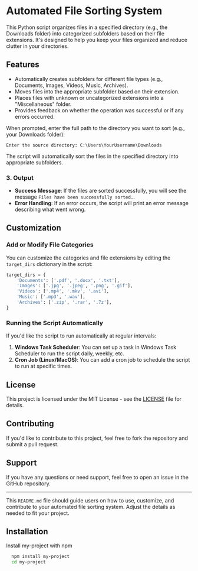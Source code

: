 

# Automated File Sorting System

This Python script organizes files in a specified directory (e.g., the Downloads folder) into categorized subfolders based on their file extensions. It's designed to help you keep your files organized and reduce clutter in your directories.

## Features

- Automatically creates subfolders for different file types (e.g., Documents, Images, Videos, Music, Archives).
- Moves files into the appropriate subfolder based on their extension.
- Places files with unknown or uncategorized extensions into a "Miscellaneous" folder.
- Provides feedback on whether the operation was successful or if any errors occurred.



 When prompted, enter the full path to the directory you want to sort (e.g., your Downloads folder):

```plaintext
Enter the source directory: C:\Users\YourUsername\Downloads
```

 The script will automatically sort the files in the specified directory into appropriate subfolders.

### 3. Output

- **Success Message**: If the files are sorted successfully, you will see the message `Files have been successfully sorted.`.
- **Error Handling**: If an error occurs, the script will print an error message describing what went wrong.

## Customization

### Add or Modify File Categories

You can customize the categories and file extensions by editing the `target_dirs` dictionary in the script:

```python
target_dirs = {
    'Documents': ['.pdf', '.docx', '.txt'],
    'Images': ['.jpg', '.jpeg', '.png', '.gif'],
    'Videos': ['.mp4', '.mkv', '.avi'],
    'Music': ['.mp3', '.wav'],
    'Archives': ['.zip', '.rar', '.7z'],
}
```

### Running the Script Automatically

If you'd like the script to run automatically at regular intervals:

1. **Windows Task Scheduler**: You can set up a task in Windows Task Scheduler to run the script daily, weekly, etc.
2. **Cron Job (Linux/MacOS)**: You can add a cron job to schedule the script to run at specific times.

## License

This project is licensed under the MIT License - see the [LICENSE](LICENSE) file for details.

## Contributing

If you'd like to contribute to this project, feel free to fork the repository and submit a pull request.

## Support

If you have any questions or need support, feel free to open an issue in the GitHub repository.

---

This `README.md` file should guide users on how to use, customize, and contribute to your automated file sorting system. Adjust the details as needed to fit your project.
## Installation

Install my-project with npm

```bash
  npm install my-project
  cd my-project
```
    